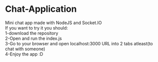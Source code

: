 # Chat-Application
Mini chat app made with NodeJS and Socket.IO <br/> 
If you want to try it you should:<br/>
	1-download the repository<br/>
	2-Open and run the index.js<br/>
	3-Go to your browser and open localhost:3000 URL into 2 tabs atleast(to chat with someone)<br/>
	4-Enjoy the app :D

